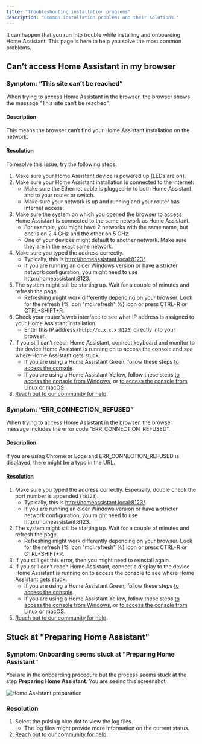 ```yaml
---
title: "Troubleshooting installation problems"
description: "Common installation problems and their solutions."
---
```


It can happen that you run into trouble while installing and onboarding Home Assistant. This page is here to help you solve the most common problems.

## Can’t access Home Assistant in my browser

### Symptom: “This site can’t be reached”

When trying to access Home Assistant in the browser, the browser shows the message “This site can’t be reached”.

#### Description

This means the browser can’t find your Home Assistant installation on the network.

#### Resolution

To resolve this issue, try the following steps:

1. Make sure your Home Assistant device is powered up (LEDs are on).
2. Make sure your Home Assistant installation is connected to the internet:
   - Make sure the Ethernet cable is plugged-in to both Home Assistant and to your router or switch.
   - Make sure your network is up and running and your router has internet access.
3. Make sure the system on which you opened the browser to access Home Assistant is connected to the same network as Home Assistant.
   - For example, you might have 2 networks with the same name, but one is on 2.4&nbsp;GHz and the other on 5&nbsp;GHz.
   - One of your devices might default to another network. Make sure they are in the exact same network.
4. Make sure you typed the address correctly.
   - Typically, this is http://homeassistant.local:8123/.
   - If you are running an older Windows version or have a stricter network configuration, you might need to use http://homeassistant:8123.
5. The system might still be starting up. Wait for a couple of minutes and refresh the page.
   - Refreshing might work differently depending on your browser. Look for the refresh {% icon "mdi:refresh" %} icon or press CTRL+R or CTRL+SHIFT+R.
6. Check your router's web interface to see what IP address is assigned to your Home Assistant installation.
   - Enter this IP address (`http://x.x.x.x:8123`) directly into your browser.
7. If you still can’t reach Home Assistant, connect keyboard and monitor to the device Home Assistant is running on to access the console and see where Home Assistant gets stuck.
   - If you are using a Home Assistant Green, follow these steps [to access the console](https://green.home-assistant.io/guides/use-terminal/).
   - If you are using a Home Assistant Yellow, follow these steps [to access the console from Windows](https://yellow.home-assistant.io/guides/use-serial-console-windows/), or [to access the console from Linux or macOS](https://yellow.home-assistant.io/guides/use-serial-console-linux-macos/).
8. [Reach out to our community for help](https://www.home-assistant.io/help/).

### Symptom: “ERR_CONNECTION_REFUSED”

When trying to access Home Assistant in the browser, the browser message includes the error code “ERR_CONNECTION_REFUSED”.

#### Description

If you are using Chrome or Edge and ERR_CONNECTION_REFUSED is displayed, there might be a typo in the URL.

#### Resolution

1. Make sure you typed the address correctly. Especially, double check the port number is appended (`:8123`).
   - Typically, this is http://homeassistant.local:8123/.
   - If you are running an older Windows version or have a stricter network configuration, you might need to use http://homeassistant:8123.
2. The system might still be starting up. Wait for a couple of minutes and refresh the page.
   - Refreshing might work differently depending on your browser. Look for the refresh {% icon "mdi:refresh" %} icon or press CTRL+R or CTRL+SHIFT+R.
3. If you still get this error, then you might need to reinstall again.
4. If you still can’t reach Home Assistant, connect a display to the device Home Assistant is running on to access the console to see where Home Assistant gets stuck.
   - If you are using a Home Assistant Green, follow these steps [to access the console](https://green.home-assistant.io/guides/use-terminal/).
   - If you are using a Home Assistant Yellow, follow these steps [to access the console from Windows](https://yellow.home-assistant.io/guides/use-serial-console-windows/), or [to access the console from Linux or macOS](https://yellow.home-assistant.io/guides/use-serial-console-linux-macos/).
5. [Reach out to our community for help](https://www.home-assistant.io/help/).

## Stuck at "Preparing Home Assistant"

### Symptom: Onboarding seems stuck at "Preparing Home Assistant"

You are in the onboarding procedure but the process seems stuck at the step **Preparing Home Assistant**.
You are seeing this screenshot:

![Home Assistant preparation](/images/getting-started/onboarding_preparing_01.png)

### Resolution

1. Select the pulsing blue dot to view the log files.
   - The log files might provide more information on the current status.
2. [Reach out to our community for help](https://www.home-assistant.io/help/).
